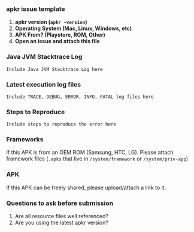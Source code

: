 ### apkr issue template

1. **apkr version (`apkr -version`)**
2. **Operating System (Mac, Linux, Windows, etc)**
3. **APK From? (Playstore, ROM, Other)**
4. **Open an issue and attach this file**

### Java JVM Stacktrace Log

```
Include Java JVM Stacktrace Log here
```


### Latest execution log files

```
Include TRACE, DEBUG, ERROR, INFO, FATAL log files here
```

### Steps to Reproduce

```
Include steps to reproduce the error here
```

### Frameworks
If this APK is from an OEM ROM (Samsung, HTC, LG). Please attach framework files
(`.apks` that live in `/system/framework` or `/system/priv-app`)

### APK
If this APK can be freely shared, please upload/attach a link to it.

### Questions to ask before submission
1. Are all resource files well referenced?
3. Are you using the latest apkr version?
